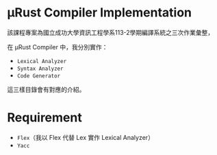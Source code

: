 # μRust Compiler Implementation
該課程專案為國立成功大學資訊工程學系113-2學期編譯系統之三次作業彙整，

在 μRust Compiler 中，我分別實作：
- `Lexical Analyzer`
- `Syntax Analyzer`
- `Code Generator`

這三樣目錄會有對應的介紹。

# Requirement
- `Flex`（我以 Flex 代替 Lex 實作 Lexical Analyzer）
- `Yacc`

